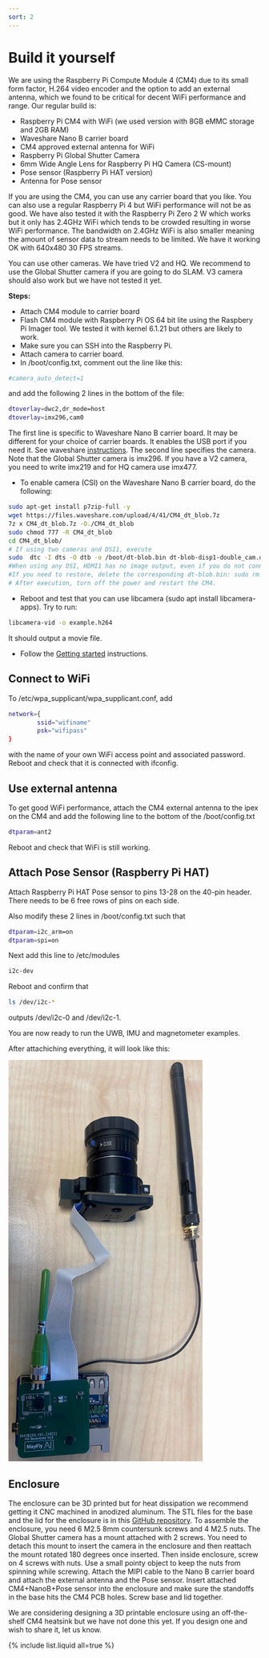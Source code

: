 ```yaml
---
sort: 2
---
```


# Build it yourself

We are using the Raspberry Pi Compute Module 4 (CM4) due to its small form factor, H.264 video encoder and the option to add an external antenna, which we found to be critical for decent WiFi performance and range. Our regular build is:

- Raspberry Pi CM4 with WiFi (we used version with 8GB eMMC storage and 2GB RAM)
- Waveshare Nano B carrier board
- CM4 approved external antenna for WiFi
- Raspberry Pi Global Shutter Camera
- 6mm Wide Angle Lens for Raspberry Pi HQ Camera (CS-mount)
- Pose sensor (Raspberry Pi HAT version) 
- Antenna for Pose sensor

If you are using the CM4, you can use any carrier board that you like. You can also use a regular Raspberry Pi 4 but WiFi performance will not be as good.
We have also tested it with the Raspberry Pi Zero 2 W which works but it only has 2.4GHz WiFi which tends to be crowded resulting in worse WiFi performance. The bandwidth on 2.4GHz WiFi is also smaller meaning the amount of sensor data to stream needs to be limited. We have it working OK with 640x480 30 FPS streams.

You can use other cameras. We have tried V2 and HQ. We recommend to use the Global Shutter camera if you are going to do SLAM. V3 camera should also work but we have not tested it yet.

**Steps:**

- Attach CM4 module to carrier board
- Flash CM4 module with Raspberry Pi OS 64 bit lite using the Raspbery Pi Imager tool. We tested it with kernel 6.1.21 but others are likely to work.
- Make sure you can SSH into the Raspberry Pi.
- Attach camera to carrier board.
- In /boot/config.txt, comment out the line like this:
```bash
#camera_auto_detect=1
```
and add the following 2 lines in the bottom of the file:
```bash
dtoverlay=dwc2,dr_mode=host
dtoverlay=imx296,cam0
```
The first line is specific to Waveshare Nano B carrier board. It may be different for your choice of carrier boards. It enables the USB port if you need it. See waveshare [instructions](https://www.waveshare.com/wiki/CM4-NANO-B). The second line specifies the camera. Note that the Global Shutter camera is imx296. If you have a V2 camera, you need to write imx219 and for HQ camera use imx477.
- To enable camera (CSI) on the Waveshare Nano B carrier board, do the following:
```bash
sudo apt-get install p7zip-full -y
wget https://files.waveshare.com/upload/4/41/CM4_dt_blob.7z
7z x CM4_dt_blob.7z -O./CM4_dt_blob
sudo chmod 777 -R CM4_dt_blob
cd CM4_dt_blob/
# If using two cameras and DSI1, execute
sudo  dtc -I dts -O dtb -o /boot/dt-blob.bin dt-blob-disp1-double_cam.dts
#When using any DSI, HDMI1 has no image output, even if you do not connect the DSI screen, as long as the corresponding file is compiled, then HDMI1 will not output.
#If you need to restore, delete the corresponding dt-blob.bin: sudo rm -rf /boot/dt-blob.bin
# After execution, turn off the power and restart the CM4.
```
- Reboot and test that you can use libcamera (sudo apt install libcamera-apps). Try to run:
```bash
libcamera-vid -o example.h264
```
It should output a movie file.
- Follow the [Getting started](/manual/setup/gettingstarted/) instructions.

## Connect to WiFi
To /etc/wpa_supplicant/wpa_supplicant.conf, add 
```bash
network={
        ssid="wifiname"
        psk="wifipass"
}
```
with the name of your own WiFi access point and associated password. Reboot and check that it is connected with ifconfig.

## Use external antenna
To get good WiFi performance, attach the CM4 external antenna to the ipex on the CM4 and add the following line to the bottom of the /boot/config.txt
```bash
dtparam=ant2
```
Reboot and check that WiFi is still working.

## Attach Pose Sensor (Raspberry Pi HAT)
Attach Raspberry Pi HAT Pose sensor to pins 13-28 on the 40-pin header. There needs to be 6 free rows of pins on each side.

Also modify these 2 lines in /boot/config.txt such that 
```bash
dtparam=i2c_arm=on
dtparam=spi=on
```

Next add this line to /etc/modules
```bash
i2c-dev
```

Reboot and confirm that 
```bash
ls /dev/i2c-*
```
outputs /dev/i2c-0 and /dev/i2c-1.

You are now ready to run the UWB, IMU and magnetometer examples.

After attachiching everything, it will look like this:

<img src="camera_build.jpg" alt="Camera build" height="800"/>

## Enclosure
The enclosure can be 3D printed but for heat dissipation we recommend getting it CNC machined in anodized aluminum. The STL files for the base and the lid for the enclosure is in this [GitHub repository](https://github.com/MayFly-AI/stm32-pi4-hw/tree/main/3d/pi4). To assemble the enclosure, you need 6 M2.5 8mm countersunk screws and 4 M2.5 nuts. The Global Shutter camera has a mount attached with 2 screws. You need to detach this mount to insert the camera in the enclosure and then reattach the mount rotated 180 degrees once inserted. Then inside enclosure, screw on 4 screws with nuts. Use a small pointy object to keep the nuts from spinning while screwing. Attach the MIPI cable to the Nano B carrier board and attach the external antenna and the Pose sensor. Insert attached CM4+NanoB+Pose sensor into the enclosure and make sure the standoffs in the base hits the CM4 PCB holes. Screw base and lid together.

We are considering designing a 3D printable enclosure using an off-the-shelf CM4 heatsink but we have not done this yet. If you design one and wish to share it, let us know.

{% include list.liquid all=true %}
